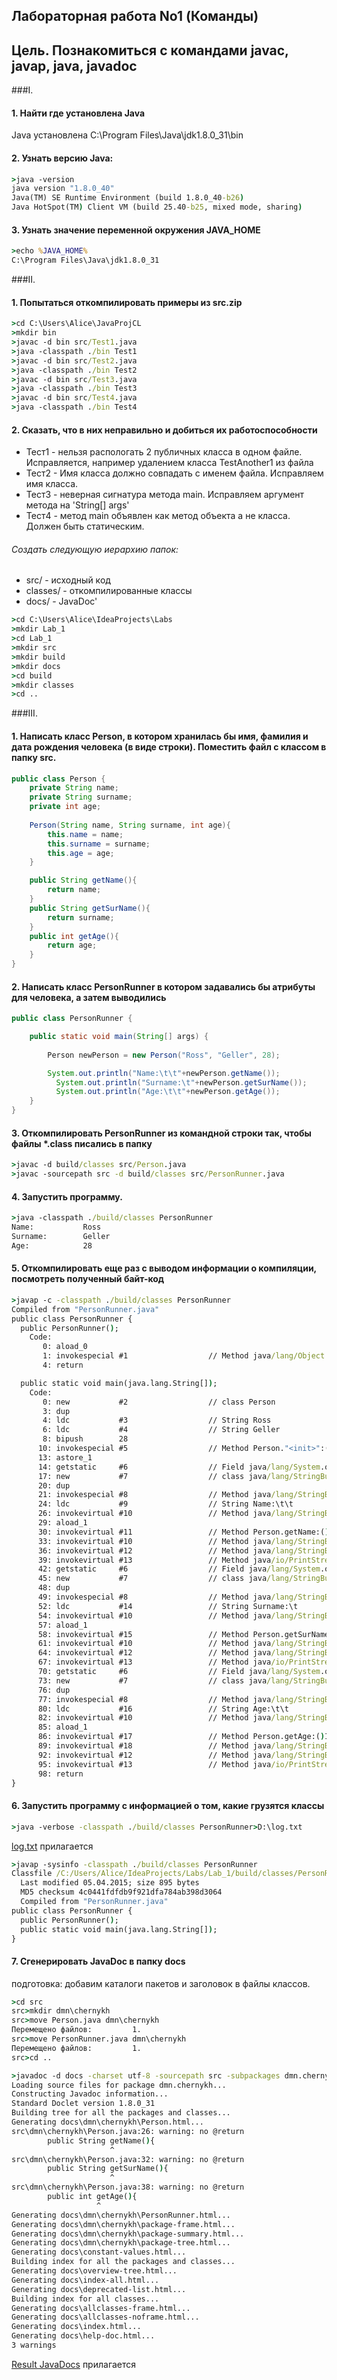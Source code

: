 ##   Лабораторная работа No1 (Команды)
## Цель. Познакомиться с командами javac, javap, java, javadoc
###I.
#### 1. Найти где установлена Java
Java установлена C:\Program Files\Java\jdk1.8.0_31\bin
#### 2. Узнать версию Java:
```cmd
>java -version
java version "1.8.0_40"
Java(TM) SE Runtime Environment (build 1.8.0_40-b26)
Java HotSpot(TM) Client VM (build 25.40-b25, mixed mode, sharing)
```
#### 3. Узнать значение переменной окружения JAVA_HOME
```cmd
>echo %JAVA_HOME%
C:\Program Files\Java\jdk1.8.0_31
```
###II.
#### 1. Попытаться откомпилировать примеры из src.zip
```cmd
>cd C:\Users\Alice\JavaProjCL
>mkdir bin
>javac -d bin src/Test1.java
>java -classpath ./bin Test1
>javac -d bin src/Test2.java
>java -classpath ./bin Test2
>javac -d bin src/Test3.java
>java -classpath ./bin Test3
>javac -d bin src/Test4.java
>java -classpath ./bin Test4
```
#### 2. Сказать, что в них неправильно и добиться их работоспособности
* Тест1 - нельзя распологать 2 публичных класса в одном файле. Исправляется, например удалением класса TestAnother1 из файла
* Тест2 - Имя класса должно совпадать с именем файла. Исправляем имя класса.
* Тест3 - неверная сигнатура метода main. Исправляем аргумент метода на 'String[] args'
* Тест4 - метод main объявлен как метод объекта а не класса. Должен быть статическим.

###### Создать следующую иерархию папок:
* src/ - исходный код
 * classes/ - откомпилированные классы
* docs/ - JavaDoc'
```cmd
>cd C:\Users\Alice\IdeaProjects\Labs
>mkdir Lab_1
>cd Lab_1
>mkdir src
>mkdir build
>mkdir docs
>cd build
>mkdir classes
>cd ..
```
###III.
#### 1. Написать класс Person, в котором хранилась бы имя, фамилия и дата рождения человека (в виде строки). Поместить файл с классом в папку src.
```Java
public class Person { 
	private String name;
	private String surname;
	private int age;
	
	Person(String name, String surname, int age){
		this.name = name;
		this.surname = surname;
		this.age = age;
	}

	public String getName(){
		return name;
	}
	public String getSurName(){
		return surname;
	}
	public int getAge(){
		return age;
	}
}
```
#### 2. Написать класс PersonRunner в котором задавались бы атрибуты для человека, а затем выводились 
```Java
public class PersonRunner { 

	public static void main(String[] args) { 
    	
    	Person newPerson = new Person("Ross", "Geller", 28);

    	System.out.println("Name:\t\t"+newPerson.getName());
		  System.out.println("Surname:\t"+newPerson.getSurName());
		  System.out.println("Age:\t\t"+newPerson.getAge());
  	}
}
```
#### 3. Откомпилировать PersonRunner из командной строки так, чтобы файлы *.class писались в папку 
```cmd
>javac -d build/classes src/Person.java
>javac -sourcepath src -d build/classes src/PersonRunner.java
```
#### 4. Запустить программу.
```cmd
>java -classpath ./build/classes PersonRunner
Name:           Ross
Surname:        Geller
Age:            28
```
#### 5. Откомпилировать еще раз с выводом информации о компиляции, посмотреть полученный байт-код
```cmd
>javap -c -classpath ./build/classes PersonRunner
Compiled from "PersonRunner.java"
public class PersonRunner {
  public PersonRunner();
    Code:
       0: aload_0
       1: invokespecial #1                  // Method java/lang/Object."<init>":()V
       4: return

  public static void main(java.lang.String[]);
    Code:
       0: new           #2                  // class Person
       3: dup
       4: ldc           #3                  // String Ross
       6: ldc           #4                  // String Geller
       8: bipush        28
      10: invokespecial #5                  // Method Person."<init>":(Ljava/lang/String;Ljava/lang/String;I)V
      13: astore_1
      14: getstatic     #6                  // Field java/lang/System.out:Ljava/io/PrintStream;
      17: new           #7                  // class java/lang/StringBuilder
      20: dup
      21: invokespecial #8                  // Method java/lang/StringBuilder."<init>":()V
      24: ldc           #9                  // String Name:\t\t
      26: invokevirtual #10                 // Method java/lang/StringBuilder.append:(Ljava/lang/String;)Ljava/lang/StringBuilder;
      29: aload_1
      30: invokevirtual #11                 // Method Person.getName:()Ljava/lang/String;
      33: invokevirtual #10                 // Method java/lang/StringBuilder.append:(Ljava/lang/String;)Ljava/lang/StringBuilder;
      36: invokevirtual #12                 // Method java/lang/StringBuilder.toString:()Ljava/lang/String;
      39: invokevirtual #13                 // Method java/io/PrintStream.println:(Ljava/lang/String;)V
      42: getstatic     #6                  // Field java/lang/System.out:Ljava/io/PrintStream;
      45: new           #7                  // class java/lang/StringBuilder
      48: dup
      49: invokespecial #8                  // Method java/lang/StringBuilder."<init>":()V
      52: ldc           #14                 // String Surname:\t
      54: invokevirtual #10                 // Method java/lang/StringBuilder.append:(Ljava/lang/String;)Ljava/lang/StringBuilder;
      57: aload_1
      58: invokevirtual #15                 // Method Person.getSurName:()Ljava/lang/String;
      61: invokevirtual #10                 // Method java/lang/StringBuilder.append:(Ljava/lang/String;)Ljava/lang/StringBuilder;
      64: invokevirtual #12                 // Method java/lang/StringBuilder.toString:()Ljava/lang/String;
      67: invokevirtual #13                 // Method java/io/PrintStream.println:(Ljava/lang/String;)V
      70: getstatic     #6                  // Field java/lang/System.out:Ljava/io/PrintStream;
      73: new           #7                  // class java/lang/StringBuilder
      76: dup
      77: invokespecial #8                  // Method java/lang/StringBuilder."<init>":()V
      80: ldc           #16                 // String Age:\t\t
      82: invokevirtual #10                 // Method java/lang/StringBuilder.append:(Ljava/lang/String;)Ljava/lang/StringBuilder;
      85: aload_1
      86: invokevirtual #17                 // Method Person.getAge:()I
      89: invokevirtual #18                 // Method java/lang/StringBuilder.append:(I)Ljava/lang/StringBuilder;
      92: invokevirtual #12                 // Method java/lang/StringBuilder.toString:()Ljava/lang/String;
      95: invokevirtual #13                 // Method java/io/PrintStream.println:(Ljava/lang/String;)V
      98: return
}
```
#### 6. Запустить программу с информацией о том, какие грузятся классы
```cmd
>java -verbose -classpath ./build/classes PersonRunner>D:\log.txt
```
[log.txt](https://github.com/dmitrychernykh/Labs/blob/master/Lab_1/log.txt) прилагается
```cmd
>javap -sysinfo -classpath ./build/classes PersonRunner
Classfile /C:/Users/Alice/IdeaProjects/Labs/Lab_1/build/classes/PersonRunner.class
  Last modified 05.04.2015; size 895 bytes
  MD5 checksum 4c0441fdfdb9f921dfa784ab398d3064
  Compiled from "PersonRunner.java"
public class PersonRunner {
  public PersonRunner();
  public static void main(java.lang.String[]);
}
```
#### 7. Сгенерировать JavaDoc в папку docs

подготовка: добавим каталоги пакетов и заголовок в файлы классов.

```cmd
>cd src
src>mkdir dmn\chernykh
src>move Person.java dmn\chernykh
Перемещено файлов:         1.
src>move PersonRunner.java dmn\chernykh
Перемещено файлов:         1.
src>cd ..

>javadoc -d docs -charset utf-8 -sourcepath src -subpackages dmn.chernykh
Loading source files for package dmn.chernykh...
Constructing Javadoc information...
Standard Doclet version 1.8.0_31
Building tree for all the packages and classes...
Generating docs\dmn\chernykh\Person.html...
src\dmn\chernykh\Person.java:26: warning: no @return
        public String getName(){
                      ^
src\dmn\chernykh\Person.java:32: warning: no @return
        public String getSurName(){
                      ^
src\dmn\chernykh\Person.java:38: warning: no @return
        public int getAge(){
                   ^
Generating docs\dmn\chernykh\PersonRunner.html...
Generating docs\dmn\chernykh\package-frame.html...
Generating docs\dmn\chernykh\package-summary.html...
Generating docs\dmn\chernykh\package-tree.html...
Generating docs\constant-values.html...
Building index for all the packages and classes...
Generating docs\overview-tree.html...
Generating docs\index-all.html...
Generating docs\deprecated-list.html...
Building index for all classes...
Generating docs\allclasses-frame.html...
Generating docs\allclasses-noframe.html...
Generating docs\index.html...
Generating docs\help-doc.html...
3 warnings
```
[Result JavaDocs](https://github.com/dmitrychernykh/Labs/tree/master/Lab_1/docs) прилагается

